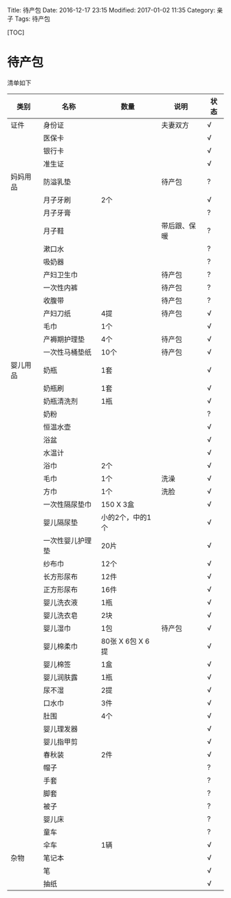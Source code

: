 Title: 待产包
Date: 2016-12-17 23:15
Modified: 2017-01-02 11:35
Category: 亲子
Tags: 待产包

[TOC]

# 待产包 #

清单如下

|类别 |名称 |数量 |说明 |状态|
|-----|-----|-----|-----|-----|
|证件 |身份证| |夫妻双方|√|
| |医保卡| | |√|
| |银行卡| | |√|
| |准生证| | |√|
|妈妈用品|防溢乳垫| |待产包|?|
| |月子牙刷|2个| |√|
| |月子牙膏| | |?|
| |月子鞋| |带后跟、保暖|?|
| |漱口水| | |?|
| |吸奶器| | |?|
| |产妇卫生巾| |待产包|?|
| |一次性内裤| |待产包|?|
| |收腹带| |待产包|?|
| |产妇刀纸|4提|待产包|√|
| |毛巾|1个| |√|
| |产褥期护理垫|4个|待产包|√|
| |一次性马桶垫纸|10个|待产包|√|
|婴儿用品|奶瓶|1套| |√|
| |奶瓶刷|1套| |√|
| |奶瓶清洗剂|1瓶| |√|
| |奶粉| | |?|
| |恒温水壶| | |√|
| |浴盆| | |√|
| |水温计| | |√|
| |浴巾|2个| |√|
| |毛巾|1个|洗澡|√|
| |方巾|1个|洗脸|√|
| |一次性隔尿垫巾|150 X 3盒| |√|
| |婴儿隔尿垫|小的2个，中的1个| |√|
| |一次性婴儿护理垫|20片| |√|
| |纱布巾|12个| |√|
| |长方形尿布|12件| |√|
| |正方形尿布|16件| |√|
| |婴儿洗衣液|1瓶| |√|
| |婴儿洗衣皂|2块| |√|
| |婴儿湿巾|1包|待产包|√|
| |婴儿棉柔巾|80张 X 6包 X 6提| |√|
| |婴儿棉签|1盒| |√|
| |婴儿润肤露|1瓶| |√|
| |尿不湿|2提| |√|
| |口水巾|3件| |√|
| |肚围|4个| |√|
| |婴儿理发器| | |√|
| |婴儿指甲剪| | |√|
| |春秋装|2件| |√|
| |帽子| | |?|
| |手套| | |?|
| |脚套| | |?|
| |被子| | |?|
| |婴儿床| | |?|
| |童车| | |?|
| |伞车|1辆| |√|
|杂物|笔记本| | |√|
| |笔| | |√|
| |抽纸| | |√|
